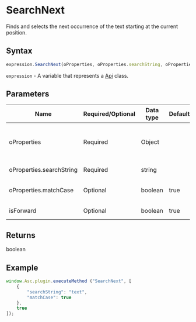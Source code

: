 # SearchNext

Finds and selects the next occurrence of the text starting at the current position.

## Syntax

```javascript
expression.SearchNext(oProperties, oProperties.searchString, oProperties.matchCase, isForward);
```

`expression` - A variable that represents a [Api](../Api.md) class.

## Parameters

| **Name** | **Required/Optional** | **Data type** | **Default** | **Description** |
| ------------- | ------------- | ------------- | ------------- | ------------- |
| oProperties | Required | Object |  | An object which contains the search string. |
| oProperties.searchString | Required | string |  | The search string. |
| oProperties.matchCase | Optional | boolean | true | Case sensitive or not. |
| isForward | Optional | boolean | true | Search direction. |

## Returns

boolean

## Example

```javascript
window.Asc.plugin.executeMethod ("SearchNext", [
    {
        "searchString": "text",
        "matchCase": true
    },
    true
]);
```
